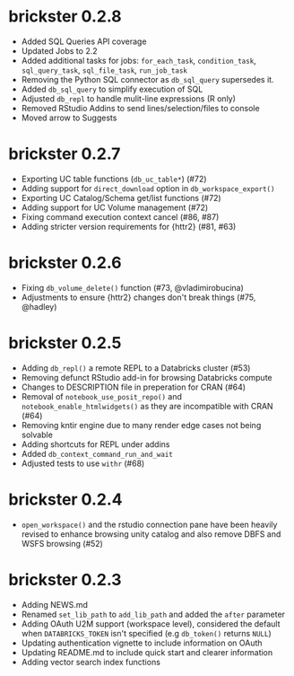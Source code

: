 # brickster 0.2.8

* Added SQL Queries API coverage
* Updated Jobs to 2.2
* Added additional tasks for jobs: `for_each_task`, `condition_task`, `sql_query_task`, `sql_file_task`, `run_job_task`
* Removing the Python SQL connector as `db_sql_query` supersedes it.
* Added `db_sql_query` to simplify execution of SQL
* Adjusted `db_repl` to handle mulit-line expressions (R only)
* Removed RStudio Addins to send lines/selection/files to console
* Moved arrow to Suggests

# brickster 0.2.7

* Exporting UC table functions (`db_uc_table*`) (#72)
* Adding support for `direct_download` option in `db_workspace_export()`
* Exporting UC Catalog/Schema get/list functions (#72)
* Adding support for UC Volume management (#72)
* Fixing command execution context cancel (#86, #87)
* Adding stricter version requirements for {httr2} (#81, #63)

# brickster 0.2.6

* Fixing `db_volume_delete()` function (#73, @vladimirobucina)
* Adjustments to ensure {httr2} changes don't break things (#75, @hadley)

# brickster 0.2.5

* Adding `db_repl()` a remote REPL to a Databricks cluster (#53)
* Removing defunct RStudio add-in for browsing Databricks compute
* Changes to DESCRIPTION file in preperation for CRAN (#64)
* Removal of `notebook_use_posit_repo()` and `notebook_enable_htmlwidgets()`
as they are incompatible with CRAN (#64)
* Removing kntir engine due to many render edge cases not being solvable
* Adding shortcuts for REPL under addins
* Added `db_context_command_run_and_wait`
* Adjusted tests to use `withr` (#68)

# brickster 0.2.4

* `open_workspace()` and the rstudio connection pane have been heavily revised
  to enhance browsing unity catalog and also remove DBFS and WSFS browsing (#52)

# brickster 0.2.3

* Adding NEWS.md
* Renamed `set_lib_path` to `add_lib_path` and added the `after` parameter
* Adding OAuth U2M support (workspace level), considered the default when
  `DATABRICKS_TOKEN` isn't specified (e.g `db_token()` returns `NULL`)
* Updating authentication vignette to include information on OAuth
* Updating README.md to include quick start and clearer information
* Adding vector search index functions

